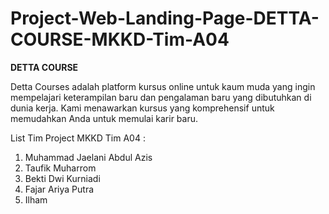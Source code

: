 # Project-Web-Landing-Page-DETTA-COURSE-MKKD-Tim-A04
**DETTA COURSE**

Detta Courses adalah platform kursus online untuk kaum muda yang ingin mempelajari keterampilan baru dan pengalaman baru yang dibutuhkan di dunia kerja. Kami menawarkan kursus yang komprehensif untuk memudahkan Anda untuk memulai karir baru.

List Tim Project MKKD Tim A04 :
1. Muhammad Jaelani Abdul Azis
2. Taufik Muharrom
3. Bekti Dwi Kurniadi
4. Fajar Ariya Putra
5. Ilham

